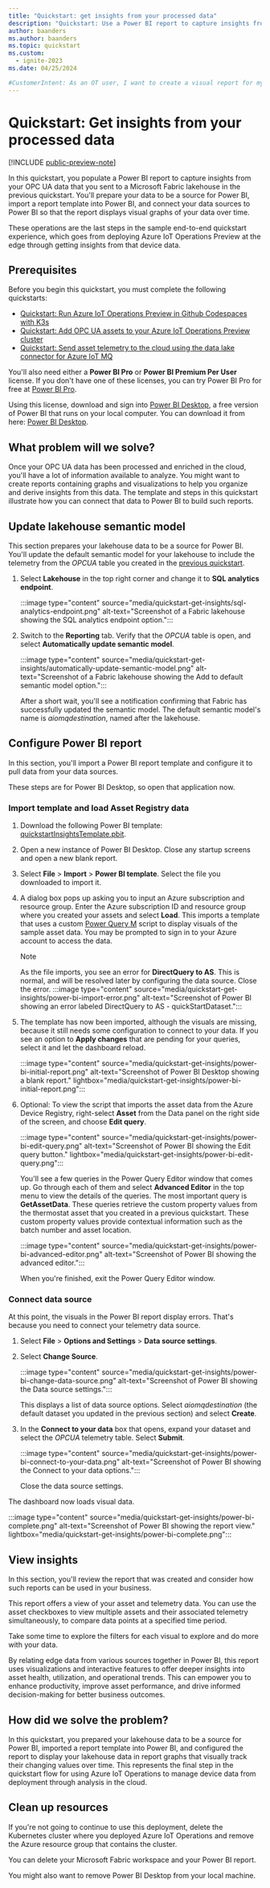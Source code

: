 ```yaml
---
title: "Quickstart: get insights from your processed data"
description: "Quickstart: Use a Power BI report to capture insights from your OPC UA data you sent to the Microsoft Fabric OneLake lakehouse."
author: baanders
ms.author: baanders
ms.topic: quickstart
ms.custom:
  - ignite-2023
ms.date: 04/25/2024

#CustomerIntent: As an OT user, I want to create a visual report for my processed OPC UA data that I can use to analyze and derive insights from it.
---
```


# Quickstart: Get insights from your processed data

[!INCLUDE [public-preview-note](../includes/public-preview-note.md)]

In this quickstart, you populate a Power BI report to capture insights from your OPC UA data that you sent to a Microsoft Fabric lakehouse in the previous quickstart. You'll prepare your data to be a source for Power BI, import a report template into Power BI, and connect your data sources to Power BI so that the report displays visual graphs of your data over time.

These operations are the last steps in the sample end-to-end quickstart experience, which goes from deploying Azure IoT Operations Preview at the edge through getting insights from that device data. 

## Prerequisites

Before you begin this quickstart, you must complete the following quickstarts:

- [Quickstart: Run Azure IoT Operations Preview in Github Codespaces with K3s](quickstart-deploy.md)
- [Quickstart: Add OPC UA assets to your Azure IoT Operations Preview cluster](quickstart-add-assets.md)
- [Quickstart: Send asset telemetry to the cloud using the data lake connector for Azure IoT MQ](quickstart-upload-telemetry-to-cloud.md)

You'll also need either a **Power BI Pro** or **Power BI Premium Per User** license. If you don't have one of these licenses, you can try Power BI Pro for free at [Power BI Pro](https://powerbi.microsoft.com/power-bi-pro/).

Using this license, download and sign into [Power BI Desktop](/power-bi/fundamentals/desktop-what-is-desktop), a free version of Power BI that runs on your local computer. You can download it from here: [Power BI Desktop](https://www.microsoft.com/download/details.aspx?id=58494).

## What problem will we solve?

Once your OPC UA data has been processed and enriched in the cloud, you'll have a lot of information available to analyze. You might want to create reports containing graphs and visualizations to help you organize and derive insights from this data. The template and steps in this quickstart illustrate how you can connect that data to Power BI to build such reports.

## Update lakehouse semantic model

This section prepares your lakehouse data to be a source for Power BI. You'll update the default semantic model for your lakehouse to include the telemetry from the *OPCUA* table you created in the [previous quickstart](quickstart-upload-telemetry-to-cloud.md).

1. Select **Lakehouse** in the top right corner and change it to **SQL analytics endpoint**.

    :::image type="content" source="media/quickstart-get-insights/sql-analytics-endpoint.png" alt-text="Screenshot of a Fabric lakehouse showing the SQL analytics endpoint option.":::

1. Switch to the **Reporting** tab. Verify that the *OPCUA* table is open, and select **Automatically update semantic model**.

    :::image type="content" source="media/quickstart-get-insights/automatically-update-semantic-model.png" alt-text="Screenshot of a Fabric lakehouse showing the Add to default semantic model option.":::

    After a short wait, you'll see a notification confirming that Fabric has successfully updated the semantic model. The default semantic model's name is *aiomqdestination*, named after the lakehouse.

## Configure Power BI report

In this section, you'll import a Power BI report template and configure it to pull data from your data sources.

These steps are for Power BI Desktop, so open that application now.

### Import template and load Asset Registry data

1. Download the following Power BI template: [quickstartInsightsTemplate.pbit](https://github.com/Azure-Samples/explore-iot-operations/raw/main/samples/dashboard/quickstartInsightsTemplate.pbit).
1. Open a new instance of Power BI Desktop. Close any startup screens and open a new blank report.
1. Select **File** > **Import** > **Power BI template**. Select the file you downloaded to import it.
1. A dialog box pops up asking you to input an Azure subscription and resource group. Enter the Azure subscription ID and resource group where you created your assets and select **Load**. This imports a template that uses a custom [Power Query M](/powerquery-m/) script to display visuals of the sample asset data. You may be prompted to sign in to your Azure account to access the data.

    >[!NOTE]
    >As the file imports, you see an error for **DirectQuery to AS**. This is normal, and will be resolved later by configuring the data source. Close the error.
    >:::image type="content" source="media/quickstart-get-insights/power-bi-import-error.png" alt-text="Screenshot of Power BI showing an error labeled DirectQuery to AS - quickStartDataset.":::

1. The template has now been imported, although the visuals are missing, because it still needs some configuration to connect to your data. If you see an option to **Apply changes** that are pending for your queries, select it and let the dashboard reload.

    :::image type="content" source="media/quickstart-get-insights/power-bi-initial-report.png" alt-text="Screenshot of Power BI Desktop showing a blank report." lightbox="media/quickstart-get-insights/power-bi-initial-report.png":::

1. Optional: To view the script that imports the asset data from the Azure Device Registry, right-select **Asset** from the Data panel on the right side of the screen, and choose **Edit query**.

    :::image type="content" source="media/quickstart-get-insights/power-bi-edit-query.png" alt-text="Screenshot of Power BI showing the Edit query button." lightbox="media/quickstart-get-insights/power-bi-edit-query.png":::
    
    You'll see a few queries in the Power Query Editor window that comes up. Go through each of them and select **Advanced Editor** in the top menu to view the details of the queries. The most important query is **GetAssetData**. These queries retrieve the custom property values from the thermostat asset that you created in a previous quickstart. These custom property values provide contextual information such as the batch number and asset location.
    
    :::image type="content" source="media/quickstart-get-insights/power-bi-advanced-editor.png" alt-text="Screenshot of Power BI showing the advanced editor.":::
    
    When you're finished, exit the Power Query Editor window.

### Connect data source

At this point, the visuals in the Power BI report display errors. That's because you need to connect your telemetry data source.

1. Select **File** > **Options and Settings** > **Data source settings**.  
1. Select **Change Source**. 

    :::image type="content" source="media/quickstart-get-insights/power-bi-change-data-source.png" alt-text="Screenshot of Power BI showing the Data source settings.":::

    This displays a list of data source options. Select *aiomqdestination* (the default dataset you updated in the previous section) and select **Create**.

1. In the **Connect to your data** box that opens, expand your dataset and select the *OPCUA* telemetry table. Select **Submit**.

    :::image type="content" source="media/quickstart-get-insights/power-bi-connect-to-your-data.png" alt-text="Screenshot of Power BI showing the Connect to your data options.":::

    Close the data source settings.

The dashboard now loads visual data.

:::image type="content" source="media/quickstart-get-insights/power-bi-complete.png" alt-text="Screenshot of Power BI showing the report view." lightbox="media/quickstart-get-insights/power-bi-complete.png":::

## View insights

In this section, you'll review the report that was created and consider how such reports can be used in your business.

This report offers a view of your asset and telemetry data. You can use the asset checkboxes to view multiple assets and their associated telemetry simultaneously, to compare data points at a specified time period.

Take some time to explore the filters for each visual to explore and do more with your data.

By relating edge data from various sources together in Power BI, this report uses visualizations and interactive features to offer deeper insights into asset health, utilization, and operational trends. This can empower you to enhance productivity, improve asset performance, and drive informed decision-making for better business outcomes.

## How did we solve the problem?

In this quickstart, you prepared your lakehouse data to be a source for Power BI, imported a report template into Power BI, and configured the report to display your lakehouse data in report graphs that visually track their changing values over time. This represents the final step in the quickstart flow for using Azure IoT Operations to manage device data from deployment through analysis in the cloud.

## Clean up resources

If you're not going to continue to use this deployment, delete the Kubernetes cluster where you deployed Azure IoT Operations and remove the Azure resource group that contains the cluster.

You can delete your Microsoft Fabric workspace and your Power BI report.

You might also want to remove Power BI Desktop from your local machine.
